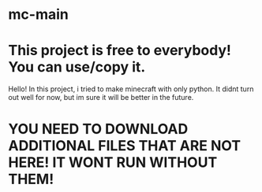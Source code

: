 # mc-main

# This project is free to everybody! You can use/copy it.

Hello! In this project, i tried to make minecraft with only python. It didnt turn out well for now, but im sure it will be better in the future.

# YOU NEED TO DOWNLOAD ADDITIONAL FILES THAT ARE NOT HERE! IT WONT RUN WITHOUT THEM!
